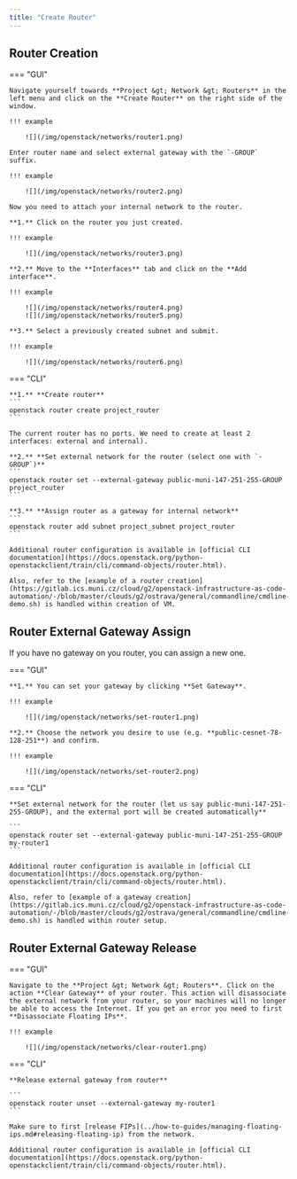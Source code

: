 ```yaml
---
title: "Create Router"
---
```

## Router Creation

=== "GUI"

    Navigate yourself towards **Project &gt; Network &gt; Routers** in the left menu and click on the **Create Router** on the right side of the window.

    !!! example

        ![](/img/openstack/networks/router1.png)

    Enter router name and select external gateway with the `-GROUP` suffix.

    !!! example

        ![](/img/openstack/networks/router2.png)

    Now you need to attach your internal network to the router.

    **1.** Click on the router you just created.

    !!! example

        ![](/img/openstack/networks/router3.png)

    **2.** Move to the **Interfaces** tab and click on the **Add interface**.

    !!! example

        ![](/img/openstack/networks/router4.png)
        ![](/img/openstack/networks/router5.png)

    **3.** Select a previously created subnet and submit.

    !!! example

        ![](/img/openstack/networks/router6.png)

=== "CLI"

    **1.** **Create router**
    ```
    openstack router create project_router
    ```

    The current router has no ports. We need to create at least 2 interfaces: external and internal).

    **2.** **Set external network for the router (select one with `-GROUP`)**
    ```
    openstack router set --external-gateway public-muni-147-251-255-GROUP project_router
    ```

    **3.** **Assign router as a gateway for internal network**
    ```
    openstack router add subnet project_subnet project_router
    ```

    Additional router configuration is available in [official CLI documentation](https://docs.openstack.org/python-openstackclient/train/cli/command-objects/router.html).

    Also, refer to the [example of a router creation](https://gitlab.ics.muni.cz/cloud/g2/openstack-infrastructure-as-code-automation/-/blob/master/clouds/g2/ostrava/general/commandline/cmdline-demo.sh) is handled within creation of VM.

## Router External Gateway Assign

If you have no gateway on you router, you can assign a new one.

=== "GUI"

    **1.** You can set your gateway by clicking **Set Gateway**.

    !!! example

        ![](/img/openstack/networks/set-router1.png)

    **2.** Choose the network you desire to use (e.g. **public-cesnet-78-128-251**) and confirm.

    !!! example

        ![](/img/openstack/networks/set-router2.png)

=== "CLI"

    **Set external network for the router (let us say public-muni-147-251-255-GROUP), and the external port will be created automatically**

    ```
    openstack router set --external-gateway public-muni-147-251-255-GROUP my-router1
    ```

    Additional router configuration is available in [official CLI documentation](https://docs.openstack.org/python-openstackclient/train/cli/command-objects/router.html).

    Also, refer to [example of a gateway creation](https://gitlab.ics.muni.cz/cloud/g2/openstack-infrastructure-as-code-automation/-/blob/master/clouds/g2/ostrava/general/commandline/cmdline-demo.sh) is handled within router setup.

## Router External Gateway Release

=== "GUI"

    Navigate to the **Project &gt; Network &gt; Routers**. Click on the action **Clear Gateway** of your router. This action will disassociate the external network from your router, so your machines will no longer be able to access the Internet. If you get an error you need to first **Disassociate Floating IPs**.

    !!! example

        ![](/img/openstack/networks/clear-router1.png)

=== "CLI"

    **Release external gateway from router**

    ```
    openstack router unset --external-gateway my-router1
    ```

    Make sure to first [release FIPs](../how-to-guides/managing-floating-ips.md#releasing-floating-ip) from the network.

    Additional router configuration is available in [official CLI documentation](https://docs.openstack.org/python-openstackclient/train/cli/command-objects/router.html).
